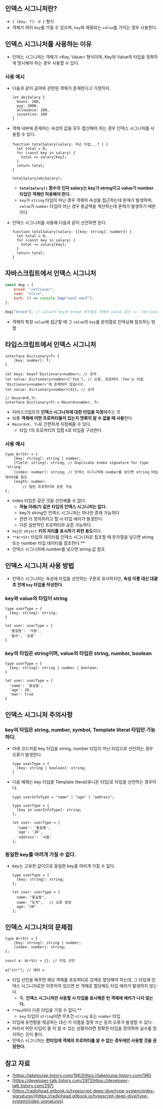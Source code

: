 ## 인덱스 시그니처란?

- `{ [Key: T]: U }` 형식
- 객체가 여러 `Key`를 가질 수 있으며, `key`와 매핑되는 `value`를 가지는 경우 사용한다.

## 인덱스 시그니처를 사용하는 이유

- 인덱스 시그니처는 객체가 <Key, Value> 형식이며, Key와 Value의 타입을 정확하게 명시해야 하는 경우 사용할 수 있다.

### 사용 예시

- 다음과 같이 급여와 관련된 객체가 존재한다고 가정하자.
    
    ```tsx
    let objSalary {
      bouns: 200,
      pay: 2000,
      allowance: 100,
      incentive: 100
    }
    ```
    
- 객체 내부에 존재하는 속성의 값을 모두 합산해야 하는 경우 인덱스 시그니처를 사용할 수 있다.
    
    ```tsx
    function totalSalary(salary: 무슨 타입...? ) {
      let total = 0;
      for (const key in salary) {
        total += salary[key];
      }
      return total;
    }
    
    totalSalary(objSalary);
    ```
    
    - **`totalSalary()` 함수의 인자 salary는 key가 string이고 value가 number 타입인 객체만 허용해야 한다.**
    - `key`가 `string` 타입이 아닌 경우 객체의 속성을 접근하는데 문제가 발생하며, `value`가 `number` 타입이 아닌 경우 총금액을 계산하는데 문제가 발생하기 때문이다.
- 인덱스 시그니처를 사용해 다음과 같이 선언하면 된다.
    
    ```tsx
    function totalSalary(salary: {[key: string]: number}) {
      let total = 0;
      for (const key in salary) {
        total += salary[key];
      }
      return total;
    }
    ```
    

## 자바스크립트에서 인덱스 시그니처

```jsx
const dog = {
    breed: "retriever",
    name: "elice",
    bark: () => console.log("woof woof"),
};
 
dog["breed"]; // value의 key인 breed 문자열로 객체의 value 접근 => 'retriever'
```

- 객체의 특정 `value`에 접근할 때 그 `value`의 `key`를 문자열로 인덱싱해 참조하는 방법

## 타입스크립트에서 인덱스 시그니처

```tsx
interface Dictionary<T> {
    [key: number]: T;
}
 
let keys: keyof Dictionary<number>; // 숫자
let value: Dictionary<number>['foo']; // 오류, 프로퍼티 'foo'는 타입 'Dictionary<number>'에 존재하지 않습니다.
let value: Dictionary<number>[42]; // 숫자
 
// Record<K,T>
interface Dictionary<T> = Record<number, T>
```

- 자바스크립트의 **인덱스 시그니처에 대한 타입을 지정**해주는 것
- 보통 **객체에 어떤 프로퍼티들이 있는지 명확히 알 수 없을 때 사용**한다.
- `Record<K, T>`로 간편하게 지정해줄 수 있다.
    - 타입 `T`의 프로퍼티의 집합 `K`로 타입을 구성한다.

### 사용 예시

```tsx
type ArrStr = {
    [key: string]: string | number;
    [field: string]: string; // Duplicate index signature for type 'string'
    [index: number]: string; // 인덱스 시그니처에 number를 넣으면 string 타입 데이터를 참조
    length: number; 
		// 일반 프로퍼티와 공존 가능
};
```

- index 타입은 같은 것을 선언해줄 수 없다.
    - **하늘 아래(?) 같은 타입의 인덱스 시그니처는 없다.**
    - key가 string인 인덱스 시그니처는 하나만 존재 가능하다
    - 한번 더 정의하려고 할 시 타입 에러가 발생한다.
    - 다른 일반적인 프로퍼티와 공존 가능하다.
- `key`는 `object` **키의 자리를 표시하기 위한 용도**이다.
- `**ArrStr` 타입의 데이터를 인덱스 시그니처로 참조할 때 문자열을 넣으면 string 또는 number 타입 데이터를 참조한다.**
- 인덱스 시그니처에 number를 넣으면 string 값 참조

## 인덱스 시그니처 사용 방법

- 인덱스 시그니처는 속성에 타입을 선언하는 구문과 유사하지만, **속성 이름 대신 대괄호 안에 `key` 타입을 작성한다.**

### key와 value의 타입이 string

```tsx
type userType = {
  [key: string]: string;
}

let user: userType = {
  '홍길동': '사람',
  '둘리': '공룡'
}
```

### key의 타입은 string이며, value의 타입은 string, number, boolean

```tsx
type userType = {
  [key: string]: string | number | boolean;
}

let user: userType = {
  'name': '홍길동',
  'age': 20,
  'man': true
}
```

## 인덱스 시그니처 주의사항

### key의 타입은 string, number, symbol, Template literal 타입만 가능하다.

- 아래 코드처럼 key 타입을 string, number 타입이 아닌 타입으로 선언하는 경우 오류가 발생한다.
    
    ```tsx
    type userType = {
      [key: string | boolean]: string;
    }
    ```
    
- 다음 예제는 key 타입을 Template literal(유니온 타입)로 타입을 선언하는 경우이다.
    
    ```tsx
    type userInfoType = "name" | "age" | "address";
    
    type userType = {
      [key in userInfoType]: string;
    };
    
    let user: userType = {
      'name': '홍길동',
      'age': '20',
      'address': '서울'
    };
    ```
    

### 동일한 key를 여러개 가질 수 없다.

- key는 고유한 값이므로 동일한 key를 여러개 가질 수 없다.
    
    ```tsx
    type userType = {
      [key: string]: string;
    };
    
    let user: userType = {
      name: "홍길동",
      name: "또치",   // 오류 발생
      age: "20"
    };
    ```
    

## 인덱스 시그니처의 문제점

```tsx
type ArrStr = {
    [key: string]: string | number;
    [index: number]: string;
};
 
const a: ArrStr = {}; // 타입 선언
 
a["str"]; // 에러 x
```

- 타입 선언을 해주면 해당 객체를 프로퍼티로 강제로 할당해야 하는데, 그 타입에 인덱스 시그니처로만 이루어져 있으면 빈 객체로 할당해도 타입 에러가 발생하지 않는다.
    - 즉, **인덱스 시그니처만 사용할 시 타입을 표시해준 빈 객체에 에러가 나지 않는다.**
- `**key`마다 다른 타입을 가질 수 없다.**
    - `key` 타입이 `string`이면 무조건 `string` 또는 `number` 타입
- 타입에 유연함을 제공하는 대신 키 이름을 잘못 쓰는 등의 오류가 발생할 수 있다.
- 따라서 어떤 타입이 올 지 알 수 있는 상황이라면 정확한 타입을 정의하여 실수를 방지하는 것이 좋다.
- 인덱스 시그니처는 **런타임에 객체의 프로퍼티를 알 수 없는 경우에만 사용할 것을 권장한다.**

## 참고 자료

- [https://lakelouise.tistory.com/196](https://lakelouise.tistory.com/196)
- [https://developer-talk.tistory.com/297](https://developer-talk.tistory.com/297)
- [https://radlohead.gitbook.io/typescript-deep-dive/type-system/index-signatures](https://radlohead.gitbook.io/typescript-deep-dive/type-system/index-signatures)